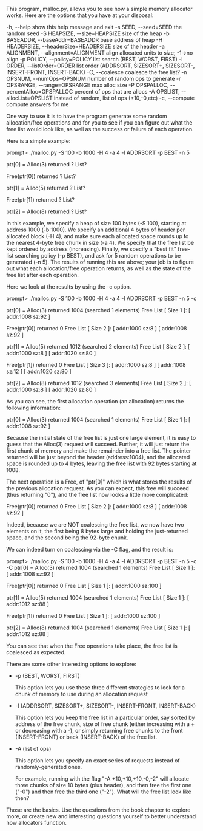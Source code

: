 
This program, malloc.py, allows you to see how a simple memory allocator
works. Here are the options that you have at your disposal:

  -h, --help            show this help message and exit
  -s SEED, --seed=SEED  the random seed
  -S HEAPSIZE, --size=HEAPSIZE
                        size of the heap
  -b BASEADDR, --baseAddr=BASEADDR
                        base address of heap
  -H HEADERSIZE, --headerSize=HEADERSIZE
                        size of the header
  -a ALIGNMENT, --alignment=ALIGNMENT
                        align allocated units to size; -1->no align
  -p POLICY, --policy=POLICY
                        list search (BEST, WORST, FIRST)
  -l ORDER, --listOrder=ORDER
                        list order (ADDRSORT, SIZESORT+, SIZESORT-, INSERT-FRONT, INSERT-BACK)
  -C, --coalesce        coalesce the free list?
  -n OPSNUM, --numOps=OPSNUM
                        number of random ops to generate
  -r OPSRANGE, --range=OPSRANGE
                        max alloc size
  -P OPSPALLOC, --percentAlloc=OPSPALLOC
                        percent of ops that are allocs
  -A OPSLIST, --allocList=OPSLIST
                        instead of random, list of ops (+10,-0,etc)
  -c, --compute         compute answers for me

One way to use it is to have the program generate some random allocation/free
operations and for you to see if you can figure out what the free list would
look like, as well as the success or failure of each operation. 

Here is a simple example:

prompt> ./malloc.py -S 100 -b 1000 -H 4 -a 4 -l ADDRSORT -p BEST -n 5 

ptr[0] = Alloc(3)  returned ?
List?

Free(ptr[0]) returned ?
List?

ptr[1] = Alloc(5)  returned ?
List?

Free(ptr[1]) returned ?
List?

ptr[2] = Alloc(8)  returned ?
List?


In this example, we specify a heap of size 100 bytes (-S 100), starting at
address 1000 (-b 1000). We specify an additional 4 bytes of header per
allocated block (-H 4), and make sure each allocated space rounds up to the
nearest 4-byte free chunk in size (-a 4). We specify that the free list be
kept ordered by address (increasing). Finally, we specify a "best fit"
free-list searching policy (-p BEST), and ask for 5 random operations to be
generated (-n 5). The results of running this are above; your job is to figure
out what each allocation/free operation returns, as well as the state of the
free list after each operation.

Here we look at the results by using the -c option.

prompt> ./malloc.py -S 100 -b 1000 -H 4 -a 4 -l ADDRSORT -p BEST -n 5 -c

ptr[0] = Alloc(3)  returned 1004 (searched 1 elements)
Free List [ Size 1 ]:  [ addr:1008 sz:92 ]

Free(ptr[0]) returned 0
Free List [ Size 2 ]:  [ addr:1000 sz:8 ] [ addr:1008 sz:92 ]

ptr[1] = Alloc(5)  returned 1012 (searched 2 elements)
Free List [ Size 2 ]:  [ addr:1000 sz:8 ] [ addr:1020 sz:80 ]

Free(ptr[1]) returned 0
Free List [ Size 3 ]:  [ addr:1000 sz:8 ] [ addr:1008 sz:12 ] [ addr:1020 sz:80 ]

ptr[2] = Alloc(8)  returned 1012 (searched 3 elements)
Free List [ Size 2 ]:  [ addr:1000 sz:8 ] [ addr:1020 sz:80 ]

As you can see, the first allocation operation (an allocation) returns the
following information:

ptr[0] = Alloc(3)  returned 1004 (searched 1 elements)
Free List [ Size 1 ]:  [ addr:1008 sz:92 ]

Because the initial state of the free list is just one large element, it is
easy to guess that the Alloc(3) request will succeed. Further, it will just
return the first chunk of memory and make the remainder into a free list. The
pointer returned will be just beyond the header (address:1004), and the
allocated space is rounded up to 4 bytes, leaving the free list with 92 bytes
starting at 1008. 

The next operation is a Free, of "ptr[0]" which is what stores the results of
the previous allocation request. As you can expect, this free will succeed
(thus returning "0"), and the free list now looks a little more complicated:

Free(ptr[0]) returned 0
Free List [ Size 2 ]:  [ addr:1000 sz:8 ] [ addr:1008 sz:92 ]

Indeed, because we are NOT coalescing the free list, we now have two elements
on it, the first being 8 bytes large and holding the just-returned space, and
the second being the 92-byte chunk. 

We can indeed turn on coalescing via the -C flag, and the result is:

prompt> ./malloc.py -S 100 -b 1000 -H 4 -a 4 -l ADDRSORT -p BEST -n 5 -c -C
ptr[0] = Alloc(3)  returned 1004 (searched 1 elements)
Free List [ Size 1 ]:  [ addr:1008 sz:92 ]

Free(ptr[0]) returned 0
Free List [ Size 1 ]:  [ addr:1000 sz:100 ]

ptr[1] = Alloc(5)  returned 1004 (searched 1 elements)
Free List [ Size 1 ]:  [ addr:1012 sz:88 ]

Free(ptr[1]) returned 0
Free List [ Size 1 ]:  [ addr:1000 sz:100 ]

ptr[2] = Alloc(8)  returned 1004 (searched 1 elements)
Free List [ Size 1 ]:  [ addr:1012 sz:88 ]

You can see that when the Free operations take place, the free list is
coalesced as expected.

There are some other interesting options to explore:

* -p (BEST, WORST, FIRST)
  
  This option lets you use these three different strategies to look for a
  chunk of memory to use during an allocation request

* -l (ADDRSORT, SIZESORT+, SIZESORT-, INSERT-FRONT, INSERT-BACK)

  This option lets you keep the free list in a particular order,
  say sorted by address of the free chunk, size of free chunk (either
  increasing with a + or decreasing with a -), or simply returning free 
  chunks to the front (INSERT-FRONT) or back (INSERT-BACK) of the free list.

* -A (list of ops)
  
  This option lets you specify an exact series of requests instead
  of randomly-generated ones.

  For example, running with the flag "-A +10,+10,+10,-0,-2" will allocate
  three chunks of size 10 bytes (plus header), and then free the first one
  ("-0") and then free the third one ("-2"). What will the free list look 
  like then?

Those are the basics. Use the questions from the book chapter to explore more,
or create new and interesting questions yourself to better understand how
allocators function.





  

  
